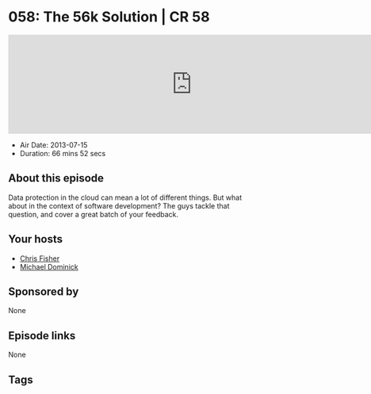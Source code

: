 # 058: The 56k Solution | CR 58

<iframe src="https://player.fireside.fm/v2/MLf2ZzhC+8mYPOX6m?theme=dark" width="740" height="200" frameborder="0" scrolling="no"></iframe>

* Air Date: 2013-07-15
* Duration: 66 mins 52 secs

## About this episode

Data protection in the cloud can mean a lot of different things. But what about in the context of software development? The guys tackle that question, and cover a great batch of your feedback.

## Your hosts
* [Chris Fisher](https://coder.show/hosts/chrislas)
* [Michael Dominick](https://coder.show/hosts/michael)

## Sponsored by

None



## Episode links

None



## Tags


